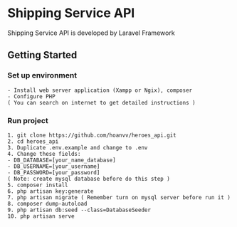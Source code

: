 # Shipping Service API
Shipping Service API is developed by Laravel Framework
## Getting Started
### Set up environment
```
- Install web server application (Xampp or Ngix), composer
- Configure PHP
( You can search on internet to get detailed instructions )
```
### Run project
```
1. git clone https://github.com/hoanvv/heroes_api.git
2. cd heroes_api
3. Duplicate .env.example and change to .env
4. Change these fields:
- DB_DATABASE=[your_name_database]
- DB_USERNAME=[your_username]
- DB_PASSWORD=[your_password]
( Note: create mysql database before do this step ) 
5. composer install
6. php artisan key:generate
7. php artisan migrate ( Remember turn on mysql server before run it )
8. composer dump-autoload
9. php artisan db:seed --class=DatabaseSeeder
10. php artisan serve
```
